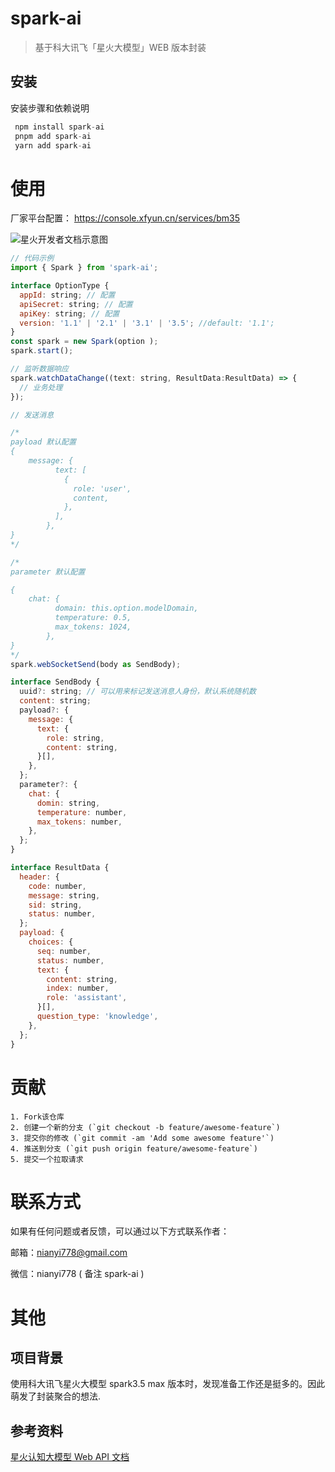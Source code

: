 # spark-ai

> 基于科大讯飞「星火大模型」WEB 版本封装

## 安装

安装步骤和依赖说明

```javascript
 npm install spark-ai
 pnpm add spark-ai
 yarn add spark-ai
```

# 使用

厂家平台配置： https://console.xfyun.cn/services/bm35

![星火开发者文档示意图](https://github.com/nianyi-778/kan-chai/assets/23355645/818aa517-c27c-4f34-8621-a26e51db91f7)

```javascript
// 代码示例
import { Spark } from 'spark-ai';

interface OptionType {
  appId: string; // 配置
  apiSecret: string; // 配置
  apiKey: string; // 配置
  version: '1.1' | '2.1' | '3.1' | '3.5'; //default: '1.1';
}
const spark = new Spark(option );
spark.start();

// 监听数据响应
spark.watchDataChange((text: string, ResultData:ResultData) => {
  // 业务处理
});

// 发送消息

/*
payload 默认配置
{
    message: {
          text: [
            {
              role: 'user',
              content,
            },
          ],
        },
}
*/

/*
parameter 默认配置

{
    chat: {
          domain: this.option.modelDomain,
          temperature: 0.5,
          max_tokens: 1024,
        },
}
*/
spark.webSocketSend(body as SendBody);

interface SendBody {
  uuid?: string; // 可以用来标记发送消息人身份，默认系统随机数
  content: string;
  payload?: {
    message: {
      text: {
        role: string,
        content: string,
      }[],
    },
  };
  parameter?: {
    chat: {
      domin: string,
      temperature: number,
      max_tokens: number,
    },
  };
}

interface ResultData {
  header: {
    code: number,
    message: string,
    sid: string,
    status: number,
  };
  payload: {
    choices: {
      seq: number,
      status: number,
      text: {
        content: string,
        index: number,
        role: 'assistant',
      }[],
      question_type: 'knowledge',
    },
  };
}
```

# 贡献

```
1. Fork该仓库
2. 创建一个新的分支 (`git checkout -b feature/awesome-feature`)
3. 提交你的修改 (`git commit -am 'Add some awesome feature'`)
4. 推送到分支 (`git push origin feature/awesome-feature`)
5. 提交一个拉取请求

```

# 联系方式

如果有任何问题或者反馈，可以通过以下方式联系作者：

邮箱：nianyi778@gmail.com

微信：nianyi778 ( 备注 spark-ai )

# 其他

## 项目背景

使用科大讯飞星火大模型 spark3.5 max 版本时，发现准备工作还是挺多的。因此萌发了封装聚合的想法.

## 参考资料

[星火认知大模型 Web API 文档](https://www.xfyun.cn/doc/spark/Web.html#_1-%E6%8E%A5%E5%8F%A3%E8%AF%B4%E6%98%8E)
